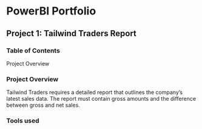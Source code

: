 # **PowerBI Portfolio**
## Project 1: Tailwind Traders Report
### Table of Contents
Project Overview

### Project Overview
Tailwind Traders requires a detailed report that outlines the company’s latest sales data. The report must contain gross amounts and the difference between gross and net sales.
### Tools used


